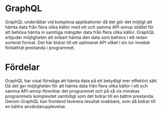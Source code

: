 # GraphQL

GraphQL underlättar vid komplexa applikationer då det gör det möjligt att hämta data från flera olika källor med ett och samma API-anrop istället för att behöva hämta in samtliga mängder data från flera olika källor. GraphQL erbjuder möjligheten att enbart hämta den data som behövs i ett redan sorterat format. Det här bidrar till ett optimerat API vilket i sin tur innebär förbättrat prestanda i programmet. 

# Fördelar

GraphQL har visat förmåga att hämta data på ett betydligt mer effektivt sätt. Då det ger möjligheten för att hämta data från flera olika källor i ett och samma API-anrop förenklar det programmet och på så vis minskas programmets komplexitet samtidigt som det bidrar till en bättre prestanda. Genom GraphQL kan frontend leverera resultat snabbare, som då bidrar till en bättre användarupplevelse. 
